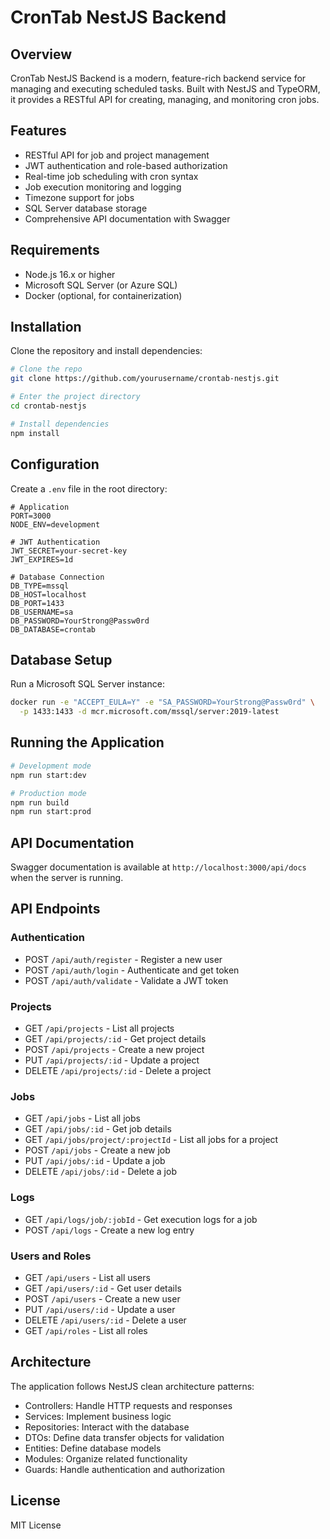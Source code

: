 
# CronTab NestJS Backend

## Overview

CronTab NestJS Backend is a modern, feature-rich backend service for managing and executing scheduled tasks. Built with NestJS and TypeORM, it provides a RESTful API for creating, managing, and monitoring cron jobs.

## Features

- RESTful API for job and project management
- JWT authentication and role-based authorization
- Real-time job scheduling with cron syntax
- Job execution monitoring and logging
- Timezone support for jobs
- SQL Server database storage
- Comprehensive API documentation with Swagger

## Requirements

- Node.js 16.x or higher
- Microsoft SQL Server (or Azure SQL)
- Docker (optional, for containerization)

## Installation

Clone the repository and install dependencies:

```bash
# Clone the repo
git clone https://github.com/yourusername/crontab-nestjs.git

# Enter the project directory
cd crontab-nestjs

# Install dependencies
npm install
```

## Configuration

Create a `.env` file in the root directory:

```
# Application
PORT=3000
NODE_ENV=development

# JWT Authentication
JWT_SECRET=your-secret-key
JWT_EXPIRES=1d

# Database Connection
DB_TYPE=mssql
DB_HOST=localhost
DB_PORT=1433
DB_USERNAME=sa
DB_PASSWORD=YourStrong@Passw0rd
DB_DATABASE=crontab
```

## Database Setup

Run a Microsoft SQL Server instance:

```bash
docker run -e "ACCEPT_EULA=Y" -e "SA_PASSWORD=YourStrong@Passw0rd" \
  -p 1433:1433 -d mcr.microsoft.com/mssql/server:2019-latest
```

## Running the Application

```bash
# Development mode
npm run start:dev

# Production mode
npm run build
npm run start:prod
```

## API Documentation

Swagger documentation is available at `http://localhost:3000/api/docs` when the server is running.

## API Endpoints

### Authentication

- POST `/api/auth/register` - Register a new user
- POST `/api/auth/login` - Authenticate and get token
- POST `/api/auth/validate` - Validate a JWT token

### Projects

- GET `/api/projects` - List all projects
- GET `/api/projects/:id` - Get project details
- POST `/api/projects` - Create a new project
- PUT `/api/projects/:id` - Update a project
- DELETE `/api/projects/:id` - Delete a project

### Jobs

- GET `/api/jobs` - List all jobs
- GET `/api/jobs/:id` - Get job details
- GET `/api/jobs/project/:projectId` - List all jobs for a project
- POST `/api/jobs` - Create a new job
- PUT `/api/jobs/:id` - Update a job
- DELETE `/api/jobs/:id` - Delete a job

### Logs

- GET `/api/logs/job/:jobId` - Get execution logs for a job
- POST `/api/logs` - Create a new log entry

### Users and Roles

- GET `/api/users` - List all users
- GET `/api/users/:id` - Get user details
- POST `/api/users` - Create a new user
- PUT `/api/users/:id` - Update a user
- DELETE `/api/users/:id` - Delete a user
- GET `/api/roles` - List all roles

## Architecture

The application follows NestJS clean architecture patterns:

- Controllers: Handle HTTP requests and responses
- Services: Implement business logic
- Repositories: Interact with the database
- DTOs: Define data transfer objects for validation
- Entities: Define database models
- Modules: Organize related functionality
- Guards: Handle authentication and authorization

## License

MIT License
